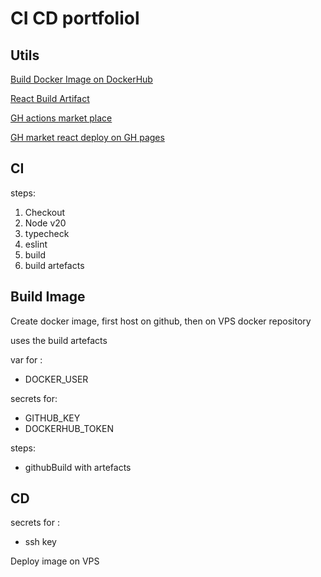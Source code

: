 # CI CD portfoliol

## Utils

[Build Docker Image on DockerHub](https://docs.docker.com/guides/nodejs/configure-ci-cd/)

[React Build Artifact](https://medium.com/@nomannayeem/ci-cd-made-simple-deploy-reactjs-with-aws-github-actions-9d224c35f822)

[GH actions market place](https://github.com/marketplace?type=actions)

[GH market react deploy on GH pages](https://github.com/marketplace/actions/deploy-react-to-github-pages)
## CI
steps:
1. Checkout
2. Node v20
3. typecheck
4. eslint
5. build
6. build artefacts

## Build Image
Create docker image, first host on github, then on VPS docker repository

uses the build artefacts


var for :
- DOCKER_USER

secrets for:
- GITHUB_KEY
- DOCKERHUB_TOKEN

steps:
- githubBuild with artefacts

## CD
secrets for :
- ssh key

Deploy image on VPS

